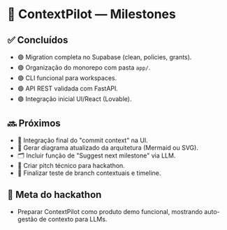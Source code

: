 # 🏁 ContextPilot — Milestones

## ✅ Concluídos
- 🟢 Migration completa no Supabase (clean, policies, grants).
- 🟢 Organização do monorepo com pasta `app/`.
- 🟢 CLI funcional para workspaces.
- 🟢 API REST validada com FastAPI.
- 🟢 Integração inicial UI/React (Lovable).

## 🔜 Próximos
- 🌟 Integração final do "commit context" na UI.
- 📄 Gerar diagrama atualizado da arquitetura (Mermaid ou SVG).
- 🗂️ Incluir função de "Suggest next milestone" via LLM.
- 🎤 Criar pitch técnico para hackathon.
- 🧪 Finalizar teste de branch contextuais e timeline.

## 🎯 Meta do hackathon
- Preparar ContextPilot como produto demo funcional, mostrando auto-gestão de contexto para LLMs.
